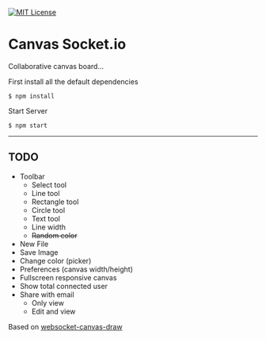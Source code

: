 [![MIT License][license-image]][license-url]

# Canvas Socket.io

Collaborative canvas board...


First install all the default dependencies
```
$ npm install
```
Start Server
```
$ npm start
```
---

## TODO
* Toolbar
	* Select tool
	* Line tool
	* Rectangle tool
	* Circle tool
	* Text tool
	* Line width
	* ~~Random color~~
* New File
* Save Image
* Change color (picker)
* Preferences (canvas width/height)
* Fullscreen responsive canvas
* Show total connected user
* Share with email
	* Only view
	* Edit and view


Based on [websocket-canvas-draw](https://github.com/wesbos/websocket-canvas-draw)


[license-image]: http://img.shields.io/badge/license-MIT-blue.svg?style=flat
[license-url]: LICENSE.md
